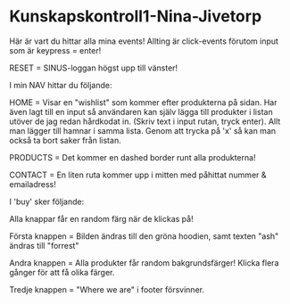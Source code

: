 # Kunskapskontroll1-Nina-Jivetorp

Här är vart du hittar alla mina events! 
Allting är click-events förutom input som är keypress = enter! 

RESET = SINUS-loggan högst upp till vänster!

I min NAV hittar du följande: 

HOME = Visar en "wishlist" som kommer efter produkterna på sidan. Har även lagt till en input så användaren kan själv lägga till produkter i listan utöver de jag redan hårdkodat in. 
(Skriv text i input rutan, tryck enter). 
Allt man lägger till hamnar i samma lista. Genom att trycka på 'x' så kan man också ta bort saker från listan. 

PRODUCTS =  Det kommer en dashed border runt alla produkterna! 

CONTACT = En liten ruta kommer upp i mitten med påhittat nummer & emailadress! 

I 'buy' sker följande: 

Alla knappar får en random färg när de klickas på! 

Första knappen = Bilden ändras till den gröna hoodien, samt texten "ash" ändras till "forrest" 

Andra knappen = Alla produkter får random bakgrundsfärger! Klicka flera gånger för att få olika färger. 

Tredje knappen = "Where we are" i footer försvinner.  